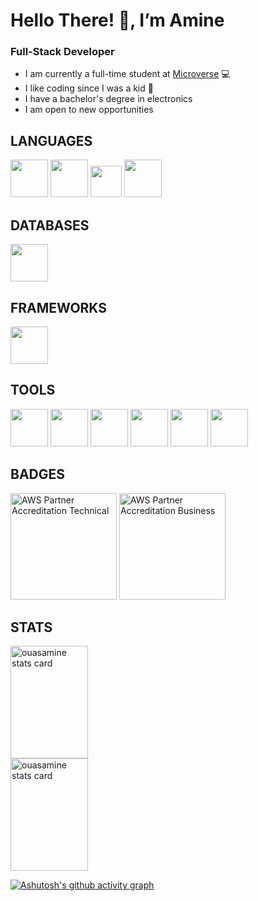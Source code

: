# Hello There! 👋, I’m Amine 

### Full-Stack Developer

- I am currently a full-time student at [Microverse](https://www.microverse.org) 💻
- I like coding since I was a kid 💞
- I have a bachelor's degree in electronics 
- I am open to new opportunities


## LANGUAGES

<a href="https://html.spec.whatwg.org/">
  <img width="60px" height="60px" src="https://cdn.jsdelivr.net/gh/devicons/devicon/icons/html5/html5-plain-wordmark.svg" /></a>
<a href="https://www.w3.org/TR/CSS/#css">
  <img width="60px" height="60px" src="https://cdn.jsdelivr.net/gh/devicons/devicon/icons/css3/css3-plain-wordmark.svg" /></a>
<a href="https://www.ecma-international.org/publications-and-standards/standards/ecma-262/">
  <img width="50px" height="50px" src="https://cdn.jsdelivr.net/gh/devicons/devicon/icons/javascript/javascript-plain.svg" /></a>
  <a href="https://www.php.net/">
  <img width="60px" height="60px" src="https://cdn.jsdelivr.net/gh/devicons/devicon/icons/php/php-original.svg" /></a>

## DATABASES

  <a href="https://www.mysql.com/">
  <img width="60px" height="60px" src="https://cdn.jsdelivr.net/gh/devicons/devicon/icons/mysql/mysql-original-wordmark.svg" /></a>

## FRAMEWORKS

  <a href="https://getbootstrap.com/">
  <img width="60px" height="60px" src="https://cdn.jsdelivr.net/gh/devicons/devicon/icons/bootstrap/bootstrap-plain-wordmark.svg" /></a>

## TOOLS

  <a href="https://code.visualstudio.com/">
    <img width="60px" height="60px" src="https://cdn.jsdelivr.net/gh/devicons/devicon/icons/vscode/vscode-original-wordmark.svg" /></a>
  <a href="https://git-scm.com/">
  <img width="60px" height="60px" src="https://cdn.jsdelivr.net/gh/devicons/devicon/icons/git/git-plain-wordmark.svg" /></a>
  <a href="https://github.com/">
  <img width="60px" height="60px" src="https://cdn.jsdelivr.net/gh/devicons/devicon/icons/github/github-original-wordmark.svg" /></a>
  <a href="https://www.atlassian.com/software/jira">
  <img width="60px" height="60px" src="https://cdn.jsdelivr.net/gh/devicons/devicon/icons/jira/jira-original-wordmark.svg" /></a>
  <a href="https://slack.com/">
  <img width="60px" height="60px" src="https://cdn.jsdelivr.net/gh/devicons/devicon/icons/slack/slack-original-wordmark.svg" /></a>
  <a href="https://www.figma.com/">
  <img width="60px" height="60px" src="https://cdn.jsdelivr.net/gh/devicons/devicon/icons/figma/figma-original.svg" /></a>

## BADGES

<a href="https://www.credly.com/badges/d6e477eb-ede3-4f91-bd29-f06d2bdd52ae/public_url" target="_blank">
  <img height="170px" src="https://user-images.githubusercontent.com/104319462/187560579-230b4a18-6ebc-4314-8572-1cfe15480eb7.png" alt="AWS Partner Accreditation Technical"/></a>
<a href="https://www.credly.com/badges/7499c2ab-2c02-440c-8b66-79371fccc14f/public_url" target="_blank">
  <img height="170px" src="https://user-images.githubusercontent.com/104319462/187560087-ad301031-999c-4c26-8b28-1e12f9c7c86a.png" alt="AWS Partner Accreditation Business"/></a>

## STATS

<a href="https://github.com/ouasamine">

<img  width="49.7%" height="180px" src="https://github-readme-stats.vercel.app/api/top-langs?username=ouasamine&theme=gruvbox&title_color=c3ce9c&text_color=c3ce9c&bg_color=400726&hide_border=true&layout=compact" alt="ouasamine stats card" />

<img  width="49.7%" height="180px" src="https://github-readme-stats.vercel.app/api?username=ouasamine&show_icons=true&theme=gruvbox&title_color=c3ce9c&text_color=c3ce9c&bg_color=400726&hide_border=true" alt="ouasamine stats card" />

</a>


[![Ashutosh's github activity graph](https://activity-graph.herokuapp.com/graph?username=ouasamine&bg_color=400726&color=c3ce9c&line=0b0a0b&point=c3ce9c&area=true&hide_border=true)](https://github.com/ouasamine)

